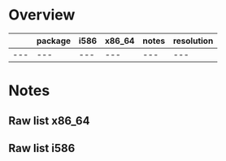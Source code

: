 #  Overview
|  | package | i586 | x86_64 | notes | resolution |
| --- | --- | --- | --- | --- | --- |
| --- | --- | --- | --- | --- | --- |
  
# Notes 

## Raw list x86_64



## Raw list i586


